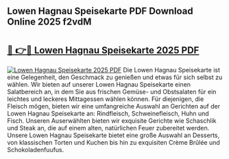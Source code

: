 ## Lowen Hagnau Speisekarte PDF Download Online 2025 f2vdM

# <h2><a href="http://gcdeccl.nevu.top/?p=Lowen+Hagnau+Speisekarte">🔗 👉🔴 Lowen Hagnau Speisekarte 2025 PDF</a></h2>

[![Lowen Hagnau Speisekarte 2025 PDF](https://i.imgur.com/dBaPXMq.png)](http://gcdeccl.nevu.top/?p=Lowen+Hagnau+Speisekarte)
Die Lowen Hagnau Speisekarte ist eine Gelegenheit, den Geschmack zu genießen und etwas für sich selbst zu wählen. Wir bieten auf unserer Lowen Hagnau Speisekarte einen Salatbereich an, in dem Sie aus frischen Gemüse- und Obstsalaten für ein leichtes und leckeres Mittagessen wählen können. Für diejenigen, die Fleisch mögen, bieten wir eine umfangreiche Auswahl an Gerichten auf der Lowen Hagnau Speisekarte an: Rindfleisch, Schweinefleisch, Huhn und Fisch. Unseren Auserwählten bieten wir exquisite Gerichte wie Schaschlik und Steak an, die auf einem alten, natürlichen Feuer zubereitet werden. Unsere Lowen Hagnau Speisekarte bietet eine große Auswahl an Desserts, von klassischen Torten und Kuchen bis hin zu exquisiten Crème Brûlée und Schokoladenfuufus.

